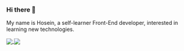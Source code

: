 ### Hi there 👋

My name is Hosein, a self-learner Front-End developer, interested in learning new technologies. 


<a href="https://github.com/hoseinABH98/github-readme-stats">
   <img align="center" src="https://github-readme-stats.vercel.app/api?username=hoseinABH98&show_icons=true&theme=midnight-purple&langs_count=8" />
</a>
<a href="https://github.com/hoseinABH98">
   <img align="center" src="https://github-readme-stats.vercel.app/api/top-langs/?username=hoseinABH98&theme=midnight-purple" />
</a>



